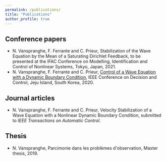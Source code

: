```yaml
---
permalink: /publications/
title: "Publications"
author_profile: true
---
```


## Conference papers
- N. Vanspranghe, F. Ferrante and C. Prieur, Stabilization of the Wave Equation by the Mean of a Saturating Dirichlet Feedback, to be presented at the IFAC Conference on Modelling, Identification and Control of Nonlinear Systems, Tokyo, Japan, 2021.
- N. Vanspranghe, F. Ferrante and C. Prieur, [Control of a Wave Equation with a Dynamic Boundary Condition](https://hal.archives-ouvertes.fr/hal-02987252/document), IEEE Conference on Decision and Control, Jeju Island, South Korea, 2020.

## Journal articles

- N. Vanspranghe, F. Ferrante and C. Prieur, Velocity Stabilization of a Wave Equation with a Nonlinear Dynamic Boundary Condition, submitted to *IEEE Transactions on Automatic Control*.

## Thesis

- N. Vanspranghe, Parcimonie dans les problèmes d'observation, Master thesis, 2019.
